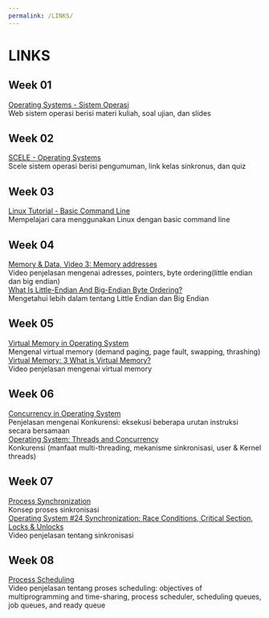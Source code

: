 ```yaml
---
permalink: /LINKS/
---
```

# LINKS
## Week 01
[Operating Systems - Sistem Operasi](https://os.vlsm.org/)<br>
Web sistem operasi berisi materi kuliah, soal ujian, dan slides
## Week 02
[SCELE - Operating Systems](https://scele.cs.ui.ac.id/course/view.php?id=3268)<br>
Scele sistem operasi berisi pengumuman, link kelas sinkronus, dan quiz
## Week 03
[Linux Tutorial - Basic Command Line](https://www.youtube.com/watch?v=cBokz0LTizk)<br>
Mempelajari cara menggunakan Linux dengan basic command line
## Week 04
[Memory & Data, Video 3: Memory addresses](https://www.youtube.com/watch?v=lzMCuw_5dfM)<br>
Video penjelasan mengenai adresses, pointers, byte ordering(little endian dan big endian)<br>
[What Is Little-Endian And Big-Endian Byte Ordering?](https://www.section.io/engineering-education/what-is-little-endian-and-big-endian/)<br>
Mengetahui lebih dalam tentang Little Endian dan Big Endian
## Week 05
[Virtual Memory in Operating System](https://www.geeksforgeeks.org/virtual-memory-in-operating-system/)<br>
Mengenal virtual memory (demand paging, page fault, swapping, thrashing)<br>
[Virtual Memory: 3 What is Virtual Memory?](https://www.youtube.com/watch?v=qlH4-oHnBb8)<br>
Video penjelasan mengenai virtual memory
## Week 06
[Concurrency in Operating System](https://www.geeksforgeeks.org/concurrency-in-operating-system/)<br>
Penjelasan mengenai Konkurensi: eksekusi beberapa urutan instruksi secara bersamaan<br>
[Operating System: Threads and Concurrency](https://medium.com/@akhandmishra/operating-system-threads-and-concurrency-aec2036b90f8)<br>
Konkurensi (manfaat multi-threading, mekanisme sinkronisasi, user & Kernel threads)
## Week 07
[Process Synchronization](https://www.studytonight.com/operating-system/process-synchronization)<br>
Konsep proses sinkronisasi<br>
[Operating System #24 Synchronization: Race Conditions, Critical Section, Locks & Unlocks](https://www.youtube.com/watch?v=ZQb3DRy0g8U)<br>
Video penjelasan tentang sinkronisasi
## Week 08
[Process Scheduling](https://www.youtube.com/watch?v=2h3eWaPx8SA)<br>
Video penjelasan tentang proses scheduling: objectives of multiprogramming and time-sharing, process scheduler, scheduling queues, job queues, and ready queue

